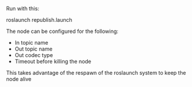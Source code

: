 Run with this:

roslaunch republish.launch

The node can be configured for the following:

- In topic name
- Out topic name
- Out codec type
- Timeout before killing the node

This takes advantage of the respawn of the roslaunch system to keep the node
alive
